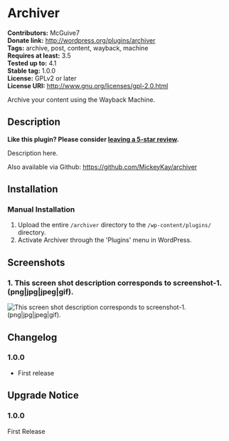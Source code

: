 # Archiver #
**Contributors:**      McGuive7  
**Donate link:**       http://wordpress.org/plugins/archiver  
**Tags:**              archive, post, content, wayback, machine  
**Requires at least:** 3.5  
**Tested up to:**      4.1  
**Stable tag:**        1.0.0  
**License:**           GPLv2 or later  
**License URI:**       http://www.gnu.org/licenses/gpl-2.0.html  

Archive your content using the Wayback Machine.

## Description ##

**Like this plugin? Please consider [leaving a 5-star review](https://wordpress.org/support/view/plugin-reviews/archiver).**

Description here.

Also available via Github: https://github.com/MickeyKay/archiver


## Installation ##

### Manual Installation ###

1. Upload the entire `/archiver` directory to the `/wp-content/plugins/` directory.
2. Activate Archiver through the 'Plugins' menu in WordPress.


## Screenshots ##

### 1. This screen shot description corresponds to screenshot-1.(png|jpg|jpeg|gif). ###
![This screen shot description corresponds to screenshot-1.(png|jpg|jpeg|gif).](http://ps.w.org/archiver/assets/screenshot-1.png)



## Changelog ##

### 1.0.0 ###
* First release

## Upgrade Notice ##

### 1.0.0 ###
First Release

